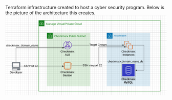 Terraform infrastructure created to host a cyber security program. Below is the picture of the architecture this creates.
![alt text](https://github.com/SergioG84/terraform_architecture/blob/master/arch.png)
